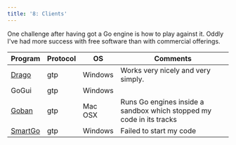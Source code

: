 ```yaml
---
title: '8: Clients'
---
```

One challenge after having got a Go engine is how to play against it.
Oddly I've had more success with free software than with commercial
offerings.

Program|Protocol|OS|Comments
-|-|-|-
[Drago](http://www.godrago.net/)|gtp|Windows|Works very nicely and very simply.
GoGui|gtp|Windows|
[Goban](http://www.sente.ch/software/goban3/)|gtp|Mac OSX|Runs Go engines inside a sandbox which stopped my code in its tracks
[SmartGo](https://www.smartgo.com/)|gtp|Windows|Failed to start my code